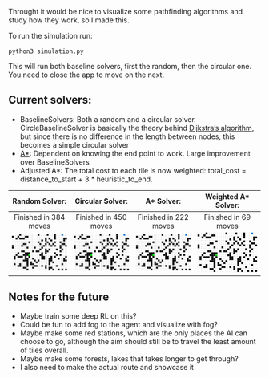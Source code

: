 Throught it would be nice to visualize some pathfinding algorithms and study how they work, so I made this.

To run the simulation run:
```
python3 simulation.py
```

This will run both baseline solvers, first the random, then the circular one. You need to close the app to move on the next.

## Current solvers:
- BaselineSolvers: Both a random and a circular solver. CircleBaselineSolver is basically the theory behind [Dijkstra’s algorithm](https://www.graphable.ai/blog/pathfinding-algorithms/), but since there is no difference in the length between nodes, this becomes a simple circular solver
- [A*](https://www.geeksforgeeks.org/a-search-algorithm/): Dependent on knowing the end point to work. Large improvement over BaselineSolvers
- Adjusted A*: The total cost to each tile is now weighted: total_cost = distance_to_start + 3 * heuristic_to_end.

Random Solver: | Circular Solver: | A* Solver: | Weighted A* Solver:
:-------------:|:---------------:|:----------:|:----------:
Finished in 384 moves | Finished in 450 moves | Finished in 222 moves | Finished in 69 moves
![](recordings/random_solver.gif) | ![](recordings/circle_solver.gif) | ![](recordings/astar_solver.gif) | ![](recordings/adjusted_astar.gif)

## Notes for the future
- Maybe train some deep RL on this?
- Could be fun to add fog to the agent and visualize with fog?
- Maybe make some red stations, which are the only places the AI can choose to go, although the aim should still be to travel the least amount of tiles overall.
- Maybe make some forests, lakes that takes longer to get through?
- I also need to make the actual route and showcase it